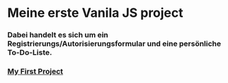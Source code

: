 # Meine erste Vanila JS project
### Dabei handelt es sich um ein Registrierungs/Autorisierungsformular und eine persönliche To-Do-Liste.
### [My First Project](https://pro100dever.github.io/Registration-and-Autorization-on-your-toDo-list/)
